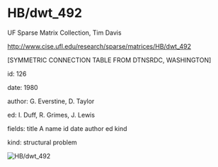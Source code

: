 # HB/dwt_492

 UF Sparse Matrix Collection, Tim Davis

 http://www.cise.ufl.edu/research/sparse/matrices/HB/dwt_492

 [SYMMETRIC CONNECTION TABLE FROM DTNSRDC, WASHINGTON]

 id: 126

 date: 1980

 author: G. Everstine, D. Taylor

 ed: I. Duff, R. Grimes, J. Lewis

 fields: title A name id date author ed kind

 kind: structural problem

![HB/dwt_492](http://yifanhu.net/GALLERY/GRAPHS/GIF_SMALL/HB@dwt_492.gif)
